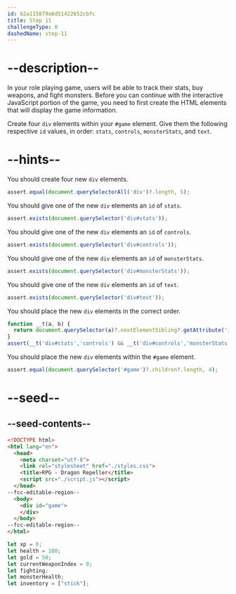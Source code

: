 ```yaml
---
id: 62a115879a6d51422652cbfc
title: Step 11
challengeType: 0
dashedName: step-11
---
```


# --description--

In your role playing game, users will be able to track their stats, buy weapons, and fight monsters. Before you can continue with the interactive JavaScript portion of the game, you need to first create the HTML elements that will display the game information.

Create four `div` elements within your `#game` element. Give them the following respective `id` values, in order: `stats`, `controls`, `monsterStats`, and `text`.

# --hints--

You should create four new `div` elements.

```js
assert.equal(document.querySelectorAll('div')?.length, 5);
```

You should give one of the new `div` elements an `id`  of `stats`.

```js
assert.exists(document.querySelector('div#stats'));
```

You should give one of the new `div` elements an `id` of `controls`.

```js
assert.exists(document.querySelector('div#controls'));
```

You should give one of the new `div` elements an `id` of `monsterStats`.

```js
assert.exists(document.querySelector('div#monsterStats'));
```

You should give one of the new `div` elements an `id` of `text`.

```js
assert.exists(document.querySelector('div#text'));
```

You should place the new `div` elements in the correct order.

```js
function __t(a, b) {
  return document.querySelector(a)?.nextElementSibling?.getAttribute('id') === b;
}
assert(__t('div#stats','controls') && __t('div#controls','monsterStats') && __t('div#monsterStats','text'));
```

You should place the new `div` elements within the `#game` element.

```js
assert.equal(document.querySelector('#game')?.children?.length, 4);
```

# --seed--

## --seed-contents--

```html
<!DOCTYPE html>
<html lang="en">
  <head>
    <meta charset="utf-8">
    <link rel="stylesheet" href="./styles.css">
    <title>RPG - Dragon Repeller</title>
    <script src="./script.js"></script>
  </head>
--fcc-editable-region--
  <body>
    <div id="game">
    </div>
  </body>
--fcc-editable-region--
</html>
```

```js
let xp = 0;
let health = 100;
let gold = 50;
let currentWeaponIndex = 0;
let fighting;
let monsterHealth;
let inventory = ["stick"];
```
